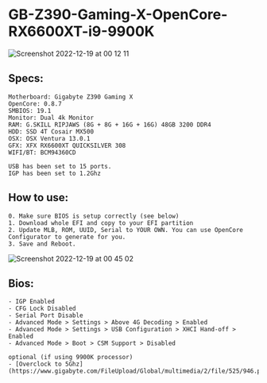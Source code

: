# GB-Z390-Gaming-X-OpenCore-RX6600XT-i9-9900K

![Screenshot 2022-12-19 at 00 12 11](https://user-images.githubusercontent.com/29648161/208308319-a9e92507-e720-4738-bb46-be005b0bf01d.png)

## Specs:
```
Motherboard: Gigabyte Z390 Gaming X
OpenCore: 0.8.7
SMBIOS: 19.1
Monitor: Dual 4k Monitor
RAM: G.SKILL RIPJAWS (8G + 8G + 16G + 16G) 48GB 3200 DDR4
HDD: SSD 4T Cosair MX500
OSX: OSX Ventura 13.0.1
GFX: XFX RX6600XT QUICKSILVER 308
WIFI/BT: BCM94360CD

USB has been set to 15 ports.
IGP has been set to 1.2Ghz
```
## How to use:
```
0. Make sure BIOS is setup correctly (see below)
1. Download whole EFI and copy to your EFI partition
2. Update MLB, ROM, UUID, Serial to YOUR OWN. You can use OpenCore Configurator to generate for you.
3. Save and Reboot.
```

![Screenshot 2022-12-19 at 00 45 02](https://user-images.githubusercontent.com/29648161/208309994-a720a068-0814-4c61-828c-0fbf9622579d.png)

## Bios:
```
- IGP Enabled 
- CFG Lock Disabled
- Serial Port Disable
- Advanced Mode > Settings > Above 4G Decoding > Enabled
- Advanced Mode > Settings > USB Configuration > XHCI Hand-off > Enabled
- Advanced Mode > Boot > CSM Support > Disabled

optional (if using 9900K processor)
- [Overclock to 5Ghz] (https://www.gigabyte.com/FileUpload/Global/multimedia/2/file/525/946.pdf)
```
